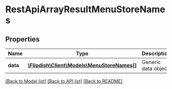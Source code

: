 # RestApiArrayResultMenuStoreNames

## Properties
Name | Type | Description | Notes
------------ | ------------- | ------------- | -------------
**data** | [**\Flipdish\\Client\Models\MenuStoreNames[]**](MenuStoreNames.md) | Generic data object. | 

[[Back to Model list]](../README.md#documentation-for-models) [[Back to API list]](../README.md#documentation-for-api-endpoints) [[Back to README]](../README.md)


